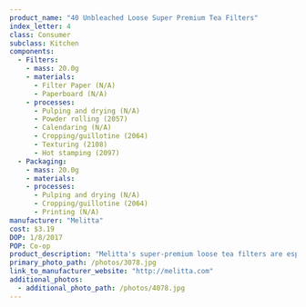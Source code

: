 ```yaml
---
product_name: "40 Unbleached Loose Super Premium Tea Filters"
index_letter: 4
class: Consumer
subclass: Kitchen
components:
  - Filters:
    - mass: 20.0g
    - materials:
      - Filter Paper (N/A)
      - Paperboard (N/A)
    - processes:
      - Pulping and drying (N/A)
      - Powder rolling (2057)
      - Calendaring (N/A)
      - Cropping/guillotine (2064)
      - Texturing (2108)
      - Hot stamping (2097)
  - Packaging:
    - mass: 20.0g
    - materials:
    - processes:
      - Pulping and drying (N/A)
      - Cropping/guillotine (2064)
      - Printing (N/A)
manufacturer: "Melitta"
cost: $3.19
DOP: 1/8/2017
POP: Co-op
product_description: "Melitta's super-premium loose tea filters are especially designed for brewing loose tea or herbs. Our high-quality, natural, unbleached paper allows the full flavor to filter through while the design allows for quick, easy preparation and clean-up. Melitta tea filters are perfect for brewing one cup or a whole pot. Add More Flavor to Your Life."
primary_photo_path: /photos/3078.jpg
link_to_manufacturer_website: "http://melitta.com"
additional_photos:
  - additional_photo_path: /photos/4078.jpg
---
```

